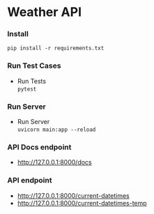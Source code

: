 # Weather API

### Install

```shell
pip install -r requirements.txt
```

### Run Test Cases

- Run Tests  
  `pytest`

### Run Server

- Run Server  
  `uvicorn main:app --reload`

### API Docs endpoint

- http://127.0.0.1:8000/docs


### API endpoint

- http://127.0.0.1:8000/current-datetimes
- http://127.0.0.1:8000/current-datetimes-temp
